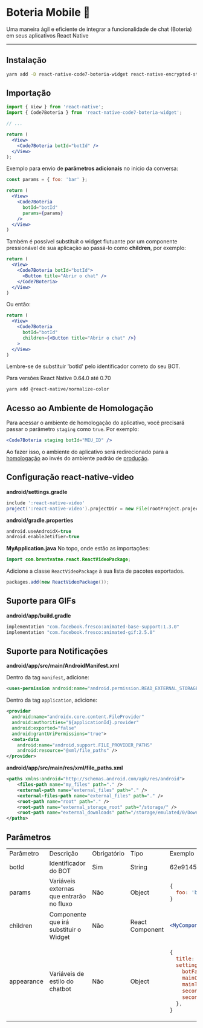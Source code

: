 # Boteria Mobile 🤖

Uma maneira ágil e eficiente de integrar a funcionalidade de chat (Boteria) em seus aplicativos React Native

---

## Instalação

```sh
yarn add -D react-native-code7-boteria-widget react-native-encrypted-storage@4.0.3 react-native-fs@2.20.0 react-native-document-picker@8.1.3 react-native-sound@0.11.2 react-native-video@5.2.1 axios@1.2.1 @miblanchard/react-native-slider@2.1.0
```

## Importação
```jsx
import { View } from 'react-native';
import { Code7Boteria } from 'react-native-code7-boteria-widget';

// ...

return (
  <View>
    <Code7Boteria botId="botId" />
  </View>
);
```

Exemplo para envio de **parãmetros adicionais** no início da conversa:

```jsx
const params = { foo: 'bar' };

return (
  <View>
    <Code7Boteria
      botId="botId"
      params={params}
    />
  </View>
)
```

Também é possível substituit o widget flutuante por um componente pressionável de sua aplicação ao passá-lo como **children**, por exemplo:
```jsx
return (
  <View>
    <Code7Boteria botId="botId">
      <Button title="Abrir o chat" />
    </Code7Boteria>
  </View>
)
```
Ou então:
```jsx
return (
  <View>
    <Code7Boteria
      botId="botId"
      children={<Button title="Abrir o chat" />}
    >
  </View>
)
```

Lembre-se de substituir 'botId' pelo identificador correto do seu BOT.

Para versões React Native 0.64.0 até 0.70
```bash
yarn add @react-native/normalize-color
```

## Acesso ao Ambiente de Homologação

Para acessar o ambiente de homologação do aplicativo, você precisará passar o parâmetro `staging` como `true`. Por exemplo:

```jsx
<Code7Boteria staging botId="MEU_ID" />
```

Ao fazer isso, o ambiente do aplicativo será redirecionado para a [homologação](https://hml2.testesboteria.com.br) ao invés do ambiente padrão de [produção](https://new.boteria.com.br).


## Configuração react-native-video

**android/settings.gradle**
```gradle
include ':react-native-video'
project(':react-native-video').projectDir = new File(rootProject.projectDir, '../node_modules/react-native-video/android-exoplayer')
```

**android/gradle.properties**
```gradle
android.useAndroidX=true
android.enableJetifier=true
```

**MyApplication.java**
No topo, onde estão as importações:
```java
import com.brentvatne.react.ReactVideoPackage;
```

Adicione a classe `ReactVideoPackage` à sua lista de pacotes exportados.
```java
packages.add(new ReactVideoPackage());
```

## Suporte para GIFs
**android/app/build.gradle**
```gradle
implementation "com.facebook.fresco:animated-base-support:1.3.0"
implementation "com.facebook.fresco:animated-gif:2.5.0"
```

## Suporte para Notificações
**android/app/src/main/AndroidManifest.xml**

Dentro da tag `manifest`, adicione:
```xml
<uses-permission android:name="android.permission.READ_EXTERNAL_STORAGE" />
```

Dentro da tag `application`, adicione:
```xml
<provider
  android:name="androidx.core.content.FileProvider"
  android:authorities="${applicationId}.provider"
  android:exported="false"
  android:grantUriPermissions="true">
  <meta-data
    android:name="android.support.FILE_PROVIDER_PATHS"
    android:resource="@xml/file_paths" />
</provider>
```
**android/app/src/main/res/xml/file_paths.xml**
```xml
<paths xmlns:android="http://schemas.android.com/apk/res/android">
    <files-path name="my_files" path="." />
    <external-path name="external_files" path="." />
    <external-files-path name="external_files" path="." />
    <root-path name="root" path="." />
    <root-path name="external_storage_root" path="/storage/" />
    <root-path name="external_downloads" path="/storage/emulated/0/Downloads/" />
</paths>
```

<!-- IOS
**ios/MeuApp/Info.plist**
```xml
<key>UIBackgroundModes</key>
<array>
    <string>remote-notification</string>
</array>
``` -->

## Parâmetros

<table>
  <tr>
    <td> Parâmetro </td>
    <td> Descrição </td>
    <td> Obrigatório </td>
    <td> Tipo </td>
    <td> Exemplo </td>
  </tr>
  <tr>
    <td> botId </td>
    <td> Identificador do BOT </td>
    <td> Sim </td>
    <td> String </td>
    <td> 62e9145fc073550012d52f25 </td>
  </tr>
  <tr>
    <td> params </td>
    <td> Variáveis externas que entrarão no fluxo </td>
    <td> Não </td>
    <td> Object </td>
    <td>

  ```js
  {
    foo: 'bar'
  }
  ```
  </td>
  </tr>
  <tr>
    <td> children </td>
    <td> Componente que irá substituir o Widget </td>
    <td> Não </td>
    <td> React Component </td>
    <td>

  ```jsx
  <MyComponent />
  ```
  </td>
  </tr>
  <tr>
    <td> appearance </td>
    <td> Variáveis de estilo do chatbot </td>
    <td> Não </td>
    <td> Object </td>
    <td>

  ```js
  {
    title: 'Bot title',
    settings: {
      botFab: 'https://my-domain/my-icon.png',
      mainColor: '#FF0000',
      mainTextColor: '#00FF00',
      secondaryColor: '#000000',
      secondaryTextColor: '#0000FF',
    },
  }
  ```
  </td>
  </tr>
</table>

